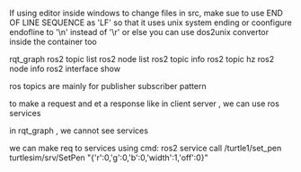 If using editor inside windows to change files in src, make sue to use END OF LINE SEQUENCE as 'LF' so that it uses unix system ending
or coonfigure endofline to '\n' instead of '\r'
or else you can use dos2unix convertor inside the container too


rqt_graph
ros2 topic list
ros2 node list
ros2 topic info <topic>
ros2 topic hz <topic>
ros2 node info <node>
ros2 interface show <data type of topic >


ros topics are mainly for publisher subscriber pattern

to make a request and et a response like in client server , we can use ros services

in rqt_graph , we cannot see services

we can make req to services using cmd:
ros2 service call /turtle1/set_pen turtlesim/srv/SetPen "{'r':0,'g':0,'b':0,'width':1,'off':0}"